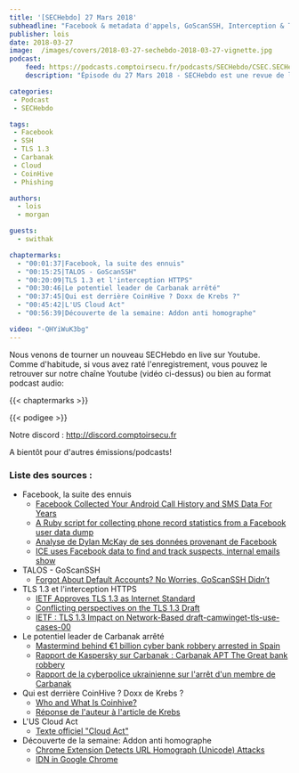 ```yaml
---
title: '[SECHebdo] 27 Mars 2018'
subheadline: "Facebook & metadata d'appels, GoScanSSH, Interception & TLS 1.3, Carbanak, US Cloud Act, CoinHive doxxe, Phishing & homographes, etc."
publisher: lois
date: 2018-03-27
image:  /images/covers/2018-03-27-sechebdo-2018-03-27-vignette.jpg
podcast:
    feed: https://podcasts.comptoirsecu.fr/podcasts/SECHebdo/CSEC.SECHebdo.2018-03-27.mp3
    description: "Épisode du 27 Mars 2018 - SECHebdo est une revue de l'actualité cybersécurité réalisé en live sur Youtube, généralement le mardi soir."

categories:
 - Podcast
 - SECHebdo

tags:
 - Facebook
 - SSH
 - TLS 1.3
 - Carbanak
 - Cloud
 - CoinHive
 - Phishing

authors:
  - lois
  - morgan

guests:
  - swithak

chaptermarks:
  - "00:01:37|Facebook, la suite des ennuis"
  - "00:15:25|TALOS - GoScanSSH"
  - "00:20:09|TLS 1.3 et l'interception HTTPS"
  - "00:30:46|Le potentiel leader de Carbanak arrêté"
  - "00:37:45|Qui est derrière CoinHive ? Doxx de Krebs ?"
  - "00:45:42|L'US Cloud Act"
  - "00:56:39|Découverte de la semaine: Addon anti homographe"

video: "-QHYiWuK3bg"
---
```


Nous venons de tourner un nouveau SECHebdo en live sur Youtube. Comme d'habitude, si vous avez raté l'enregistrement, vous pouvez le retrouver sur notre chaîne Youtube (vidéo ci-dessus) ou bien au format podcast audio:

{{< chaptermarks >}}

{{< podigee >}}

Notre discord : <http://discord.comptoirsecu.fr>

A bientôt pour d'autres émissions/podcasts!

### Liste des sources :

* Facebook, la suite des ennuis
    * [Facebook Collected Your Android Call History and SMS Data For Years](https://thehackernews.com/2018/03/facebook-android-data.html)
    * [A Ruby script for collecting phone record statistics from a Facebook user data dump](https://gist.github.com/dylanmckay/2b191a10068bd87d0fffba242db44b52)
    * [Analyse de Dylan McKay de ses données provenant de Facebook](https://twitter.com/dylanmckaynz/status/976369275324678145?ref_src=twsrc%5Etfw&ref_url=https%3A%2F%2Fwww.numerama.com%2Ftech%2F338209-metadonnees-dappel-et-de-sms-aspirees-par-facebook-un-probleme-de-permission-sur-android.html&tfw_creator=foxteh)
    * [ICE uses Facebook data to find and track suspects, internal emails show](https://theintercept.com/2018/03/26/facebook-data-ice-immigration/)
* TALOS - GoScanSSH
    * [Forgot About Default Accounts? No Worries, GoScanSSH Didn’t](http://blog.talosintelligence.com/2018/03/goscanssh-analysis.html)
* TLS 1.3 et l'interception HTTPS
    * [IETF Approves TLS 1.3 as Internet Standard](https://www.bleepingcomputer.com/news/security/ietf-approves-tls-13-as-internet-standard/)
    * [Conflicting perspectives on the TLS 1.3 Draft](https://blog.rapid7.com/2016/11/10/conflicting-perspectives-on-the-tls-13-draft/)
    * [IETF : TLS 1.3 Impact on Network-Based draft-camwinget-tls-use-cases-00](https://tools.ietf.org/html/draft-camwinget-tls-use-cases-00)
* Le potentiel leader de Carbanak arrêté
    * [Mastermind behind €1 billion cyber bank robbery arrested in Spain](https://www.europol.europa.eu/newsroom/news/mastermind-behind-eur-1-billion-cyber-bank-robbery-arrested-in-spain)
    * [Rapport de Kaspersky sur Carbanak : Carbanak APT The Great bank robbery](https://securelist.com/files/2015/02/Carbanak_APT_eng.pdf)
    * [Rapport de la cyberpolice ukrainienne sur l'arrêt d'un membre de Carbanak](https://cyberpolice.gov.ua/news/kiberpolicziya-vykryla-ukrayinskogo-xakera-u-vzlami-kompyuteriv-svitovyx-bankiv-ta-goteliv-4470/)
* Qui est derrière CoinHive ? Doxx de Krebs ?
    * [Who and What Is Coinhive?](https://krebsonsecurity.com/2018/03/who-and-what-is-coinhive/)
    * [Réponse de l'auteur à l'article de Krebs](http://phoboslab.org/log/2018/03/about-coinhive)
* L'US Cloud Act
    * [Texte officiel "Cloud Act"](https://www.documentcloud.org/documents/4417596-BILLS-115SAHR1625-RCP115-66.html#document/p2201)
* Découverte de la semaine: Addon anti homographe
    * [Chrome Extension Detects URL Homograph (Unicode) Attacks](https://www.bleepingcomputer.com/news/security/chrome-extension-detects-url-homograph-unicode-attacks/)
    * [IDN in Google Chrome](https://www.chromium.org/developers/design-documents/idn-in-google-chrome)
